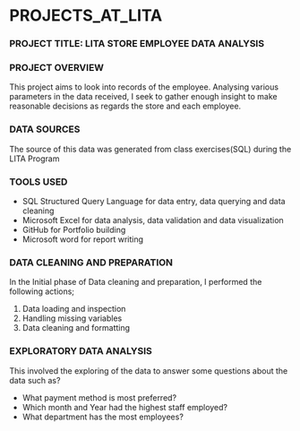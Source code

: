 # PROJECTS_AT_LITA

### PROJECT TITLE: LITA STORE EMPLOYEE DATA ANALYSIS 

### PROJECT OVERVIEW
This project aims to look into records of the employee. Analysing various parameters in the data received, I seek to gather enough insight to make reasonable decisions as regards the store and each employee.

### DATA SOURCES
The source of this data was generated from class exercises(SQL) during the LITA Program

### TOOLS USED
- SQL Structured Query Language for data entry, data querying and data cleaning 
- Microsoft Excel for data analysis, data validation and data visualization 
- GitHub for Portfolio building
- Microsoft word for report writing

### 	DATA CLEANING AND PREPARATION
In the Initial phase of Data cleaning and preparation, I performed the following actions;
 1.  Data loading and inspection
 2.  Handling missing variables
 3.  Data cleaning and formatting
    
###  	EXPLORATORY DATA ANALYSIS
This involved the exploring of the data to answer some questions about the data such as?
-  What payment method is most preferred?
-  Which month and Year had the highest staff employed?
-  What department has the most employees?



